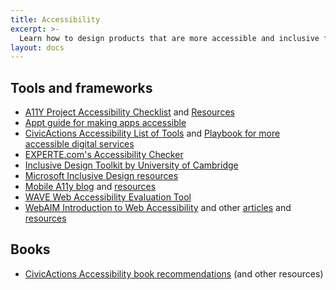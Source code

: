```yaml
---
title: Accessibility
excerpt: >-
  Learn how to design products that are more accessible and inclusive for people with different abilities.
layout: docs
---
```


## Tools and frameworks

- [A11Y Project Accessibility Checklist](https://www.a11yproject.com/checklist/) and [Resources](https://www.a11yproject.com/resources/)
- [Appt guide for making apps accessible](https://appt.org/)
- [CivicActions Accessibility List of Tools](https://accessibility.civicactions.com/guide/tools) and [Playbook for more accessible digital services](https://accessibility.civicactions.com/playbook/)
- [EXPERTE.com's Accessibility Checker](https://www.experte.com/accessibility)
- [Inclusive Design Toolkit by University of Cambridge](http://www.inclusivedesigntoolkit.com/) 
- [Microsoft Inclusive Design resources](https://inclusive.microsoft.design/)
- [Mobile A11y blog](https://mobilea11y.com/) and [resources](https://mobilea11y.com/resources/)
- [WAVE Web Accessibility Evaluation Tool](https://wave.webaim.org/)
- [WebAIM Introduction to Web Accessibility](https://webaim.org/intro/) and other [articles](https://webaim.org/articles/) and [resources](https://webaim.org/resources/)

## Books

- [CivicActions Accessibility book recommendations](https://accessibility.civicactions.com/guide/resources#books) (and other resources)
